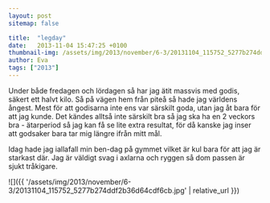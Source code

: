 ```yaml
---
layout: post
sitemap: false

title:  "legday"
date:   2013-11-04 15:47:25 +0100
thumbnail-img: /assets/img/2013/november/6-3/20131104_115752_5277b274ddf2b36d64cdf6cb.jpg
author: Eva
tags: ["2013"]
---
```


Under både fredagen och lördagen så har jag ätit massvis med godis,  säkert ett halvt kilo. Så på vägen hem från piteå så hade jag världens ångest.  Mest för att godisarna inte ens var särskilt goda, utan jag åt bara för att jag kunde. Det kändes alltså inte särskilt bra så jag ska ha en 2 veckors bra - ätarperiod så jag kan få se lite extra resultat, för då kanske jag inser att godsaker bara tar mig längre ifrån mitt mål.  

Idag hade jag iallafall min ben-dag på gymmet vilket är kul bara för att jag är starkast där. Jag är väldigt svag i axlarna och ryggen så dom passen är sjukt tråkigare.

![]({{ '/assets/img/2013/november/6-3/20131104_115752_5277b274ddf2b36d64cdf6cb.jpg'  | relative_url }})


